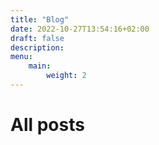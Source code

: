 ```yaml
---
title: "Blog"
date: 2022-10-27T13:54:16+02:00
draft: false
description:
menu:
    main:
        weight: 2
---
```


# All posts
